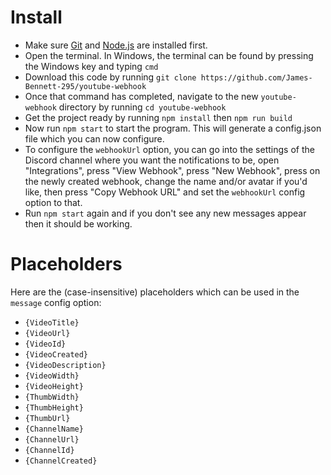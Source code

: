 # Install
- Make sure [Git](https://git-scm.com/book/en/v2/Getting-Started-Installing-Git) and [Node.js](https://nodejs.org/en/download) are installed first.
- Open the terminal. In Windows, the terminal can be found by pressing the Windows key and typing `cmd`
- Download this code by running `git clone https://github.com/James-Bennett-295/youtube-webhook`
- Once that command has completed, navigate to the new `youtube-webhook` directory by running `cd youtube-webhook`
- Get the project ready by running `npm install` then `npm run build`
- Now run `npm start` to start the program. This will generate a config.json file which you can now configure.
- To configure the `webhookUrl` option, you can go into the settings of the Discord channel where you want the notifications to be, open "Integrations", press "View Webhook", press "New Webhook", press on the newly created webhook, change the name and/or avatar if you'd like, then press "Copy Webhook URL" and set the `webhookUrl` config option to that.
- Run `npm start` again and if you don't see any new messages appear then it should be working.

# Placeholders
Here are the (case-insensitive) placeholders which can be used in the `message` config option:
- `{VideoTitle}`
- `{VideoUrl}`
- `{VideoId}`
- `{VideoCreated}`
- `{VideoDescription}`
- `{VideoWidth}`
- `{VideoHeight}`
- `{ThumbWidth}`
- `{ThumbHeight}`
- `{ThumbUrl}`
- `{ChannelName}`
- `{ChannelUrl}`
- `{ChannelId}`
- `{ChannelCreated}`
